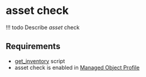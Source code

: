 # asset check


<!-- prettier-ignore -->
!!! todo
    Describe *asset* check

## Requirements

* [get_inventory](../../../../dev/reference/scripts/get_inventory.md) script
* asset check is enabled in [Managed Object Profile](../../../../user/reference/concepts/managed-object-profile/index.md)


